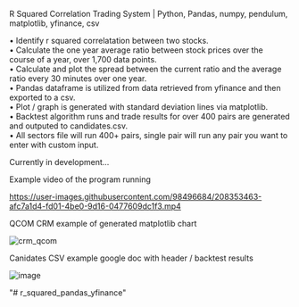 R Squared Correlation Trading System | Python, Pandas, numpy, pendulum, matplotlib, yfinance, csv

• Identify r squared correlatation between two stocks.  
• Calculate the one year average ratio between stock prices over the course of a year, over 1,700 data points.  
• Calculate and plot the spread between the current ratio and the average ratio every 30 minutes over one year.  
• Pandas dataframe is utilized from data retrieved from yfinance and then exported to a csv.  
• Plot / graph is generated with standard deviation lines via matplotlib.  
• Backtest algorithm runs and trade results for over 400 pairs are generated and outputed to candidates.csv.  
• All sectors file will run 400+ pairs, single pair will run any pair you want to enter with custom input.  

Currently in development...  

Example video of the program running  

https://user-images.githubusercontent.com/98496684/208353463-afc7a1d4-fd01-4be0-9d16-0477609dc1f3.mp4

QCOM CRM example of generated matplotlib chart  

![crm_qcom](https://user-images.githubusercontent.com/98496684/208354800-ea45ed6f-2823-4cad-8f47-ef5f9c007816.png)

Canidates CSV example google doc with header / backtest results  

![image](https://user-images.githubusercontent.com/98496684/219768004-508bbac2-651a-4188-9f25-0283404594e0.png)

"# r_squared_pandas_yfinance" 
